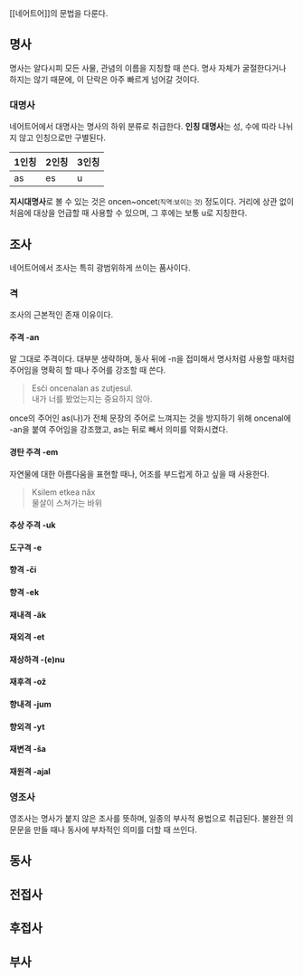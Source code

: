 [[네어트어]]의 문법을 다룬다.

## 명사
명사는 알다시피 모든 사물, 관념의 이름을 지칭할 때 쓴다. 명사 자체가 굴절한다거나 하지는 않기 때문에, 이 단락은 아주 빠르게 넘어갈 것이다.

### 대명사
네어트어에서 대명사는 명사의 하위 분류로 취급한다. **인칭 대명사**는 성, 수에 따라 나뉘지 않고 인칭으로만 구별된다.

| 1인칭 | 2인칭 | 3인칭 |
|--|--|--|
| as | es | u |

**지시대명사**로 볼 수 있는 것은 oncen~oncet<small>(직역:보이는 것)</small> 정도이다. 거리에 상관 없이 처음에 대상을 언급할 때 사용할 수 있으며, 그 후에는 보통 u로 지칭한다.

## 조사
네어트어에서 조사는 특히 광범위하게 쓰이는 품사이다. 

### 격
조사의 근본적인 존재 이유이다.

#### 주격 -an
말 그대로 주격이다. 대부분 생략하며, 동사 뒤에 -n을 접미해서 명사처럼 사용할 때처럼 주어임을 명확히 할 때나 주어를 강조할 때 쓴다.

> Esči oncenalan as zutjesul.  
> 내가 너를 봤었는지는 중요하지 않아.

once의 주어인 as(나)가 전체 문장의 주어로 느껴지는 것을 방지하기 위해 oncenal에 -an을 붙여 주어임을 강조했고, as는 뒤로 빼서 의미를 약화시켰다.

#### 경탄 주격 -em
자연물에 대한 아름다움을 표현할 때나, 어조를 부드럽게 하고 싶을 때 사용한다.

> Ksilem etkea năx  
> 물살이 스쳐가는 바위

#### 추상 주격 -uk

#### 도구격 -e

#### 향격 -či

#### 향격 -ek

#### 재내격 -ăk

#### 재외격 -et

#### 재상하격 -(e)nu

#### 재후격 -ož

#### 향내격 -jum

#### 향외격 -yt

#### 재변격 -ša

#### 재원격 -ajal

### 영조사
영조사는 명사가 붙지 않은 조사를 뜻하며, 일종의 부사적 용법으로 취급된다. 불완전 의문문을 만들 때나 동사에 부차적인 의미를 더할 때 쓰인다.

## 동사

## 전접사

## 후접사

## 부사
